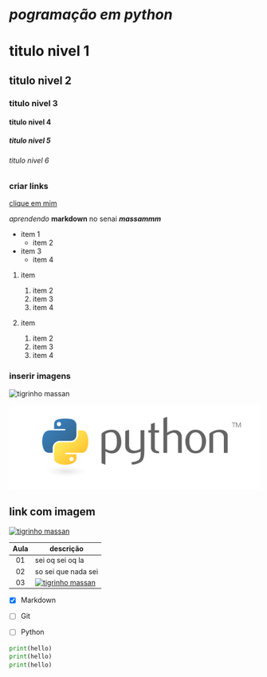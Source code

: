 # ***pogramação em python*** 
 
# titulo nivel 1 
## titulo nivel 2
### titulo nivel 3
#### titulo nivel 4
##### titulo nivel 5
###### titulo nivel 6

### criar links

[clique em mim](https://souapostador.com/fortune-tiger-v2/?cmpid=664debfb5f5bee0001d847ec&utm_campaign=Search_NSX_Fortune-Tiger-High&sub2=fortune%20tiger&sub3=b&sub4=164149923353&sub5=700327690999&sub6=21315742985&sub7=c&sub8=&sub9=g&sub10=&utm_source=Google&wbraid=Cj4KCAjwq_G1BhA8Ei4AhIuXBPclJ2PK6FRGCaWOV5TGeo2dyyO4MxYkeMXBuyjHKiyXGJOPhRCNln4DGgJc6A&gbraid=0AAAAApGjIU1MTXzHHIhT_2oe_SSDfbAfe&ref_id=EAIaIQobChMI8IjE6eD3hwMVj4zCCB0iOxKmEAAYAyAAEgLvWPD_BwE&gad_source=1&gclid=EAIaIQobChMI8IjE6eD3hwMVj4zCCB0iOxKmEAAYAyAAEgLvWPD_BwE)

*aprendendo* **markdown** no senai ***massammm***

- item 1
    - item 2
- item 3
    - item 4

1. item
    1. item 2
    1. item 3
    1. item 4

2. item
    1. item 2
    1. item 3
    1. item 4

### inserir imagens

![tigrinho massan](https://img.tapimg.net/market/images/c9bb2fb702c62add4a7efdc9db8432f2.jpg/appicon)

![pythom](img\python-logo-master-v3-TM-flattened.png)

## link com imagem


[![tigrinho massan](https://img.tapimg.net/market/images/c9bb2fb702c62add4a7efdc9db8432f2.jpg/appicon)](https://souapostador.com/fortune-tiger-v2/?cmpid=664debfb5f5bee0001d847ec&utm_campaign=Search_NSX_Fortune-Tiger-High&sub2=fortune%20tiger&sub3=b&sub4=164149923353&sub5=700327690999&sub6=21315742985&sub7=c&sub8=&sub9=g&sub10=&utm_source=Google&wbraid=Cj4KCAjwq_G1BhA8Ei4AhIuXBPclJ2PK6FRGCaWOV5TGeo2dyyO4MxYkeMXBuyjHKiyXGJOPhRCNln4DGgJc6A&gbraid=0AAAAApGjIU1MTXzHHIhT_2oe_SSDfbAfe&ref_id=EAIaIQobChMI8IjE6eD3hwMVj4zCCB0iOxKmEAAYAyAAEgLvWPD_BwE&gad_source=1&gclid=EAIaIQobChMI8IjE6eD3hwMVj4zCCB0iOxKmEAAYAyAAEgLvWPD_BwE)

| Aula | descrição|
|:-:|-|
|01| sei oq sei oq la|
|02| so sei que nada sei|
|03|[![tigrinho massan](https://img.tapimg.net/market/images/c9bb2fb702c62add4a7efdc9db8432f2.jpg/appicon)](https://souapostador.com/fortune-tiger-v2/?cmpid=664debfb5f5bee0001d847ec&utm_campaign=Search_NSX_Fortune-Tiger-High&sub2=fortune%20tiger&sub3=b&sub4=164149923353&sub5=700327690999&sub6=21315742985&sub7=c&sub8=&sub9=g&sub10=&utm_source=Google&wbraid=Cj4KCAjwq_G1BhA8Ei4AhIuXBPclJ2PK6FRGCaWOV5TGeo2dyyO4MxYkeMXBuyjHKiyXGJOPhRCNln4DGgJc6A&gbraid=0AAAAApGjIU1MTXzHHIhT_2oe_SSDfbAfe&ref_id=EAIaIQobChMI8IjE6eD3hwMVj4zCCB0iOxKmEAAYAyAAEgLvWPD_BwE&gad_source=1&gclid=EAIaIQobChMI8IjE6eD3hwMVj4zCCB0iOxKmEAAYAyAAEgLvWPD_BwE)

- [x] Markdown
- [ ] Git
- [ ] Python


```python
print(hello)
print(hello)
print(hello)
```